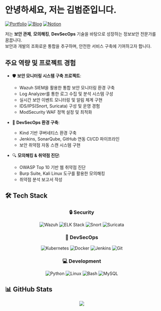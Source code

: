 # 안녕하세요, 저는 김범준입니다. 

[![Portfolio](https://img.shields.io/badge/Portfolio-white?style=for-the-badge&logo=notion&logoColor=black)](https://www.notion.so/Joon-s-Information-Security-Record-2e8d6eb090ec4e608137dad26e774881)
[![Blog](https://img.shields.io/badge/Blog-FF5722?style=for-the-badge&logo=tistory&logoColor=white)](https://sky80322.tistory.com/)
[![Notion](https://img.shields.io/badge/Notion-000000?style=for-the-badge&logo=notion&logoColor=white)](https://www.notion.so/Joon-s-Information-Security-Record-2e8d6eb090ec4e608137dad26e774881)

저는 **보안 관제**, **모의해킹**, **DevSecOps** 기술을 바탕으로 성장하는 정보보안 전문가를 꿈꿉니다.</br>
보안과 개발의 조화로운 통합을 추구하며, 안전한 서비스 구축에 기여하고자 합니다.

## 주요 역량 및 프로젝트 경험
- 🛡️ **보안 모니터링 시스템 구축 프로젝트**: 
  - Wazuh SIEM을 활용한 통합 보안 모니터링 환경 구축
  - Log Analyzer를 통한 로그 수집 및 분석 시스템 구성
  - 실시간 보안 이벤트 모니터링 및 알림 체계 구현
  - IDS/IPS(Snort, Suricata) 구성 및 운영 경험
  - ModSecurity WAF 정책 설정 및 최적화

- 🚀 **DevSecOps 환경 구축**: 
  - Kind 기반 쿠버네티스 환경 구축
  - Jenkins, SonarQube, GitHub 연동 CI/CD 파이프라인
  - 보안 취약점 자동 스캔 시스템 구현

- 🔍 **모의해킹 & 취약점 진단**:
  - OWASP Top 10 기반 웹 취약점 진단
  - Burp Suite, Kali Linux 도구를 활용한 모의해킹
  - 취약점 분석 보고서 작성

## 🛠 Tech Stack
<div align="center">
  
### 🔒 Security
![Wazuh](https://img.shields.io/badge/Wazuh-326CE5?style=for-the-badge&logo=shield&logoColor=white)
![ELK Stack](https://img.shields.io/badge/ELK%20Stack-005571?style=for-the-badge&logo=elastic&logoColor=white)
![Snort](https://img.shields.io/badge/Snort-FF0000?style=for-the-badge&logo=shield&logoColor=white)
![Suricata](https://img.shields.io/badge/Suricata-000000?style=for-the-badge&logo=shield&logoColor=white)

### 🚀 DevSecOps
![Kubernetes](https://img.shields.io/badge/Kubernetes-326CE5?style=for-the-badge&logo=kubernetes&logoColor=white)
![Docker](https://img.shields.io/badge/Docker-2496ED?style=for-the-badge&logo=docker&logoColor=white)
![Jenkins](https://img.shields.io/badge/Jenkins-D24939?style=for-the-badge&logo=jenkins&logoColor=white)
![Git](https://img.shields.io/badge/Git-F05032?style=for-the-badge&logo=git&logoColor=white)

### 💻 Development
![Python](https://img.shields.io/badge/Python-3776AB?style=for-the-badge&logo=python&logoColor=white)
![Linux](https://img.shields.io/badge/Linux-FCC624?style=for-the-badge&logo=linux&logoColor=black)
![Bash](https://img.shields.io/badge/Bash-4EAA25?style=for-the-badge&logo=gnu-bash&logoColor=white)
![MySQL](https://img.shields.io/badge/MySQL-4479A1?style=for-the-badge&logo=mysql&logoColor=white)

</div>

## 📊 GitHub Stats
<div align="center">
  <img src="https://github-readme-stats-sigma-five.vercel.app/api?username=redryan90&show_icons=true&theme=tokyonight&locale=kr" />
</div>
